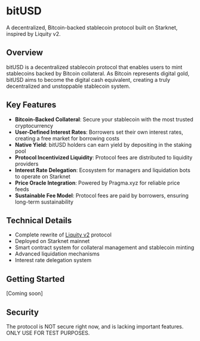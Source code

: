 # bitUSD

A decentralized, Bitcoin-backed stablecoin protocol built on Starknet, inspired by Liquity v2.

## Overview

bitUSD is a decentralized stablecoin protocol that enables users to mint stablecoins backed by Bitcoin collateral. As Bitcoin represents digital gold, bitUSD aims to become the digital cash equivalent, creating a truly decentralized and unstoppable stablecoin system.

## Key Features

- **Bitcoin-Backed Collateral**: Secure your stablecoin with the most trusted cryptocurrency
- **User-Defined Interest Rates**: Borrowers set their own interest rates, creating a free market for borrowing costs
- **Native Yield**: bitUSD holders can earn yield by depositing in the staking pool
- **Protocol Incentivized Liquidity**: Protocol fees are distributed to liquidity providers
- **Interest Rate Delegation**: Ecosystem for managers and liquidation bots to operate on Starknet
- **Price Oracle Integration**: Powered by Pragma.xyz for reliable price feeds
- **Sustainable Fee Model**: Protocol fees are paid by borrowers, ensuring long-term sustainability

## Technical Details

- Complete rewrite of [Liquity v2](https://docs.liquity.org/v2-faq/general) protocol
- Deployed on Starknet mainnet
- Smart contract system for collateral management and stablecoin minting
- Advanced liquidation mechanisms
- Interest rate delegation system

## Getting Started

[Coming soon]

## Security

The protocol is NOT secure right now, and is lacking important features. ONLY USE FOR TEST PURPOSES.

